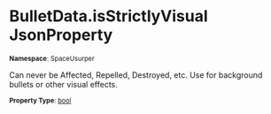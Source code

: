 # BulletData.isStrictlyVisual JsonProperty

<small>**Namespace**: SpaceUsurper</small>

Can never be Affected, Repelled, Destroyed, etc. Use for background bullets or other visual effects.

<small>**Property Type**: [bool](https://docs.microsoft.com/en-us/dotnet/api/system.boolean?view=netframework-4.5)</small>

